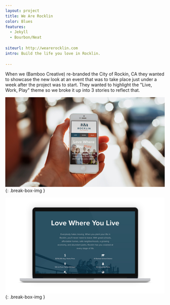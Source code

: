 ```yaml
---
layout: project
title: We Are Rocklin
color: Blues
features:
  - Jekyll
  - Bourbon/Neat

siteurl: http://wearerocklin.com
intro: Build the life you love in Rocklin.

---
```


When we (Bamboo Creative) re-branded the City of Rockin, CA they wanted to showcase the new look at an event that was to take place just under a week after the project was to start. They wanted to highlight the "Live, Work, Play" theme so we broke it up into 3 stories to reflect that.

![City Of Rocklin](/images/rocklin.jpg)
{: .break-box-img }

![City Of Rocklin](/images/rocklin-laptop.jpg)
{: .break-box-img }

